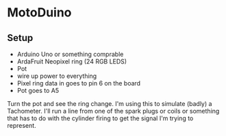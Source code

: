 # MotoDuino

## Setup

- Arduino Uno or something comprable
- ArdaFruit Neopixel ring (24 RGB LEDS)
- Pot
- wire up power to everything
- Pixel ring data in goes to pin 6 on the board
- Pot goes to A5

Turn the pot and see the ring change. I'm using this to simulate (badly) a Tachometer. I'll run a line from one of the spark plugs or coils or something that has to do with the cylinder firing to get the signal I'm trying to represent. 
